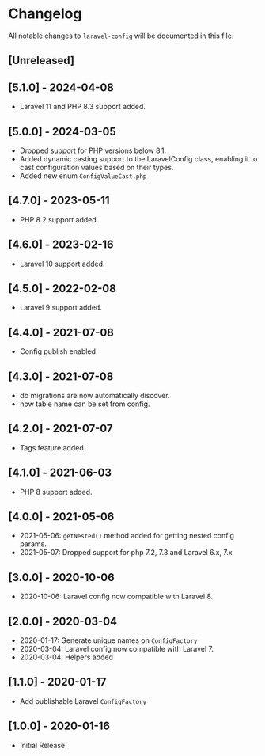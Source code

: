 # Changelog
All notable changes to `laravel-config` will be documented in this file.

## [Unreleased]

## [5.1.0] - 2024-04-08

- Laravel 11 and PHP 8.3 support added.

## [5.0.0] - 2024-03-05

- Dropped support for PHP versions below 8.1.
- Added dynamic casting support to the LaravelConfig class, enabling it to cast configuration values based on their types.
- Added new enum `ConfigValueCast.php`

## [4.7.0] - 2023-05-11

- PHP 8.2 support added.

## [4.6.0] - 2023-02-16

- Laravel 10 support added.

## [4.5.0] - 2022-02-08

- Laravel 9 support added.

## [4.4.0] - 2021-07-08

- Config publish enabled

## [4.3.0] - 2021-07-08

- db migrations are now automatically discover.
- now table name can be set from config.

## [4.2.0] - 2021-07-07

- Tags feature added.

## [4.1.0] - 2021-06-03

- PHP 8 support added.

## [4.0.0] - 2021-05-06

- 2021-05-06: `getNested()` method added for getting nested config params.
- 2021-05-07: Dropped support for php 7.2, 7.3 and Laravel 6.x, 7.x

## [3.0.0] - 2020-10-06

- 2020-10-06: Laravel config now compatible with Laravel 8.

## [2.0.0] - 2020-03-04

- 2020-01-17: Generate unique names on `ConfigFactory`
- 2020-03-04: Laravel config now compatible with Laravel 7.
- 2020-03-04: Helpers added

## [1.1.0] - 2020-01-17

- Add publishable Laravel `ConfigFactory` 

## [1.0.0] - 2020-01-16

- Initial Release
